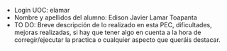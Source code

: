- Login UOC: elamar
- Nombre y apellidos del alumno: Edison Javier Lamar Toapanta
- TO DO: Breve descripción de lo realizado en esta PEC, dificultades, mejoras realizadas, si hay que tener algo en cuenta a la hora de corregir/ejecutar la practica o cualquier
aspecto que queráis destacar.
